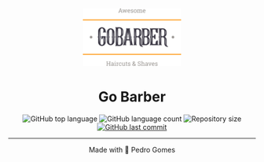 <h1 align="center">
	<img alt="GoStack" src=".github/logo.svg" width="200px" />
</h1>

<h1 align="center">Go Barber</h1>

  <p align="center">
  <img alt="GitHub top language" src="https://img.shields.io/github/languages/top/pedroleinar/gobarber">

  <img alt="GitHub language count" src="https://img.shields.io/github/languages/count/pedroleinar/gobarber">

  <img alt="Repository size" src="https://img.shields.io/github/repo-size/pedroleinar/gobarber">

  <a href="https://github.com/pedroleinar/gobarber/commits/master">
    <img alt="GitHub last commit" src="https://img.shields.io/github/last-commit/pedroleinar/gobarber">
  </a>

  </p>

---

<p align="center"> Made with 💜 Pedro Gomes  </p>
